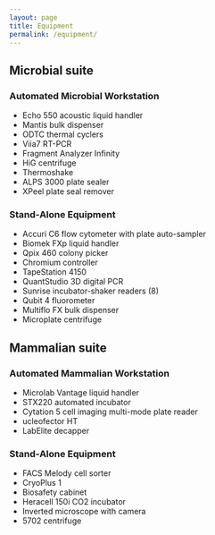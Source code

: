 ```yaml
---
layout: page
title: Equipment
permalink: /equipment/
---
```


<div class="row">
    <div class="col-6">
        <h2>Microbial suite</h2>
            <h3>Automated Microbial Workstation</h3>
            <ul>
                <li>Echo 550 acoustic liquid handler</li>
                <li>Mantis bulk dispenser</li>
                <li>ODTC thermal cyclers</li>
                <li>Viia7 RT-PCR</li>
                <li>Fragment Analyzer Infinity</li>
                <li>HiG centrifuge</li>
                <li>Thermoshake</li>
                <li>ALPS 3000 plate sealer</li>
                <li>XPeel plate seal remover</li>
            </ul>
            <h3>Stand-Alone Equipment</h3>
            <ul>
                <li>Accuri C6 flow cytometer with plate auto-sampler</li>
                <li>Biomek FXp liquid handler</li>
                <li>Qpix 460 colony picker</li>
                <li>Chromium controller</li>
                <li>TapeStation 4150</li>
                <li>QuantStudio 3D digital PCR</li>
                <li>Sunrise incubator-shaker readers (8)</li>
                <li>Qubit 4 fluorometer</li>
                <li>Multiflo FX bulk dispenser</li>
                <li>Microplate centrifuge</li>
            </ul>
    </div>
    <div class="col-6">
        <h2>Mammalian suite</h2>
            <h3>Automated Mammalian Workstation</h3>
            <ul>
                <li>Microlab Vantage liquid handler</li>
                <li>STX220 automated incubator</li>
                <li>Cytation 5 cell imaging multi-mode plate reader</li>
                <li>ucleofector HT</li>
                <li>LabElite decapper</li>
            </ul>
            <h3>Stand-Alone Equipment</h3>
            <ul>
                <li>FACS Melody cell sorter</li>
                <li>CryoPlus 1</li>
                <li>Biosafety cabinet</li>
                <li>Heracell 150i CO2 incubator</li>
                <li>Inverted microscope with camera</li>
                <li>5702 centrifuge</li>
            </ul>
    </div>
</div>
 




